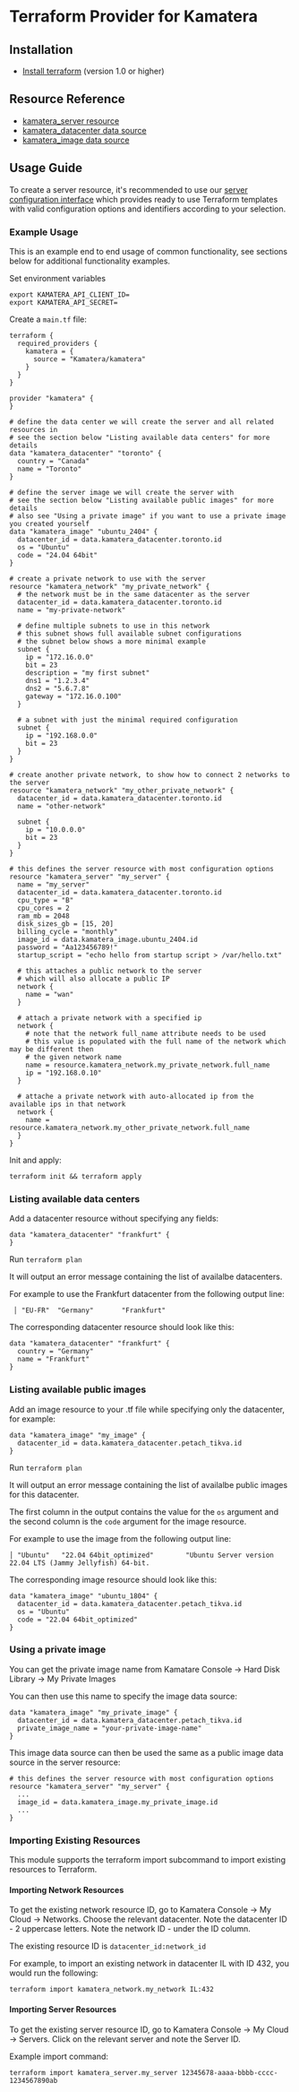 # Terraform Provider for Kamatera

## Installation

* [Install terraform](https://www.terraform.io/docs/index.html) (version 1.0 or higher)

## Resource Reference

* [kamatera_server resource](https://registry.terraform.io/providers/Kamatera/kamatera/latest/docs/resources/server)
* [kamatera_datacenter data source](https://registry.terraform.io/providers/Kamatera/kamatera/latest/docs/data-sources/datacenter)
* [kamatera_image data source](https://registry.terraform.io/providers/Kamatera/kamatera/latest/docs/data-sources/image)

## Usage Guide

To create a server resource, it's recommended to use our 
[server configuration interface](https://kamatera.github.io/kamateratoolbox/serverconfiggen.html?configformat=terraform) 
which provides ready to use Terraform templates with valid configuration options and identifiers according to your selection.

### Example Usage

This is an example end to end usage of common functionality, see sections below 
for additional functionality examples.

Set environment variables

```
export KAMATERA_API_CLIENT_ID=
export KAMATERA_API_SECRET=
```

Create a `main.tf` file:

```
terraform {
  required_providers {
    kamatera = {
      source = "Kamatera/kamatera"
    }
  }
}

provider "kamatera" {
}

# define the data center we will create the server and all related resources in
# see the section below "Listing available data centers" for more details
data "kamatera_datacenter" "toronto" {
  country = "Canada"
  name = "Toronto"
}

# define the server image we will create the server with
# see the section below "Listing available public images" for more details
# also see "Using a private image" if you want to use a private image you created yourself
data "kamatera_image" "ubuntu_2404" {
  datacenter_id = data.kamatera_datacenter.toronto.id
  os = "Ubuntu"
  code = "24.04 64bit"
}

# create a private network to use with the server
resource "kamatera_network" "my_private_network" {
  # the network must be in the same datacenter as the server
  datacenter_id = data.kamatera_datacenter.toronto.id
  name = "my-private-network"
  
  # define multiple subnets to use in this network
  # this subnet shows full available subnet configurations
  # the subnet below shows a more minimal example
  subnet {
    ip = "172.16.0.0"
    bit = 23
    description = "my first subnet"
    dns1 = "1.2.3.4"
    dns2 = "5.6.7.8"
    gateway = "172.16.0.100"
  }
  
  # a subnet with just the minimal required configuration
  subnet {
    ip = "192.168.0.0"
    bit = 23
  }
}

# create another private network, to show how to connect 2 networks to the server
resource "kamatera_network" "my_other_private_network" {
  datacenter_id = data.kamatera_datacenter.toronto.id
  name = "other-network"
  
  subnet {
    ip = "10.0.0.0"
    bit = 23
  }
}

# this defines the server resource with most configuration options
resource "kamatera_server" "my_server" {
  name = "my_server"
  datacenter_id = data.kamatera_datacenter.toronto.id
  cpu_type = "B"
  cpu_cores = 2
  ram_mb = 2048
  disk_sizes_gb = [15, 20]
  billing_cycle = "monthly"
  image_id = data.kamatera_image.ubuntu_2404.id
  password = "Aa123456789!"
  startup_script = "echo hello from startup script > /var/hello.txt"
  
  # this attaches a public network to the server
  # which will also allocate a public IP
  network {
    name = "wan"
  }
  
  # attach a private network with a specified ip
  network {
    # note that the network full_name attribute needs to be used
    # this value is populated with the full name of the network which may be different then 
    # the given network name
    name = resource.kamatera_network.my_private_network.full_name
    ip = "192.168.0.10"
  }
  
  # attache a private network with auto-allocated ip from the available ips in that network
  network {
    name = resource.kamatera_network.my_other_private_network.full_name
  }
}
```

Init and apply:

```
terraform init && terraform apply
```

### Listing available data centers

Add a datacenter resource without specifying any fields:

```
data "kamatera_datacenter" "frankfurt" {
}
```

Run `terraform plan`

It will output an error message containing the list of availalbe datacenters.

For example to use the Frankfurt datacenter from the following output line:

```
 │ "EU-FR"  "Germany"       "Frankfurt"  
```

The corresponding datacenter resource should look like this:

```
data "kamatera_datacenter" "frankfurt" {
  country = "Germany"
  name = "Frankfurt"
}
```

### Listing available public images

Add an image resource to your .tf file while specifying only the datacenter, for example:

```
data "kamatera_image" "my_image" {
  datacenter_id = data.kamatera_datacenter.petach_tikva.id
}
```

Run `terraform plan`

It will output an error message containing the list of availalbe public images for this datacenter.

The first column in the output contains the value for the `os` argument and the second column is the `code` argument
for the image resource.

For example to use the image from the following output line:

```
│ "Ubuntu"   "22.04 64bit_optimized"        "Ubuntu Server version 22.04 LTS (Jammy Jellyfish) 64-bit.
```

The corresponding image resource should look like this:

```
data "kamatera_image" "ubuntu_1804" {
  datacenter_id = data.kamatera_datacenter.petach_tikva.id
  os = "Ubuntu"
  code = "22.04 64bit_optimized"
}
```

### Using a private image

You can get the private image name from Kamatare Console -> Hard Disk Library -> My Private Images

You can then use this name to specify the image data source:

```
data "kamatera_image" "my_private_image" {
  datacenter_id = data.kamatera_datacenter.petach_tikva.id
  private_image_name = "your-private-image-name"
}
```

This image data source can then be used the same as a public image data source in the server resource:

```
# this defines the server resource with most configuration options
resource "kamatera_server" "my_server" {
  ...
  image_id = data.kamatera_image.my_private_image.id
  ...
}
```

### Importing Existing Resources

This module supports the terraform import subcommand to import existing resources to Terraform.

#### Importing Network Resources

To get the existing network resource ID, go to Kamatera Console -> My Cloud -> Networks.
Choose the relevant datacenter. Note the datacenter ID - 2 uppercase letters.
Note the network ID - under the ID column.

The existing resource ID is `datacenter_id:network_id`

For example, to import an existing network in datacenter IL with ID 432, you would run the following:

```
terraform import kamatera_network.my_network IL:432
```

#### Importing Server Resources

To get the existing server resource ID, go to Kamatera Console -> My Cloud -> Servers.
Click on the relevant server and note the Server ID.

Example import command:

```
terraform import kamatera_server.my_server 12345678-aaaa-bbbb-cccc-1234567890ab
```
